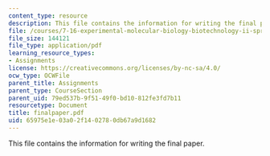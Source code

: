 ```yaml
---
content_type: resource
description: This file contains the information for writing the final paper.
file: /courses/7-16-experimental-molecular-biology-biotechnology-ii-spring-2005/65975e1e03a02f1402780db67a9d1682_finalpaper.pdf
file_size: 144121
file_type: application/pdf
learning_resource_types:
- Assignments
license: https://creativecommons.org/licenses/by-nc-sa/4.0/
ocw_type: OCWFile
parent_title: Assignments
parent_type: CourseSection
parent_uid: 79ed537b-9f51-49f0-bd10-812fe3fd7b11
resourcetype: Document
title: finalpaper.pdf
uid: 65975e1e-03a0-2f14-0278-0db67a9d1682
---
```

This file contains the information for writing the final paper.